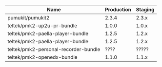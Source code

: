 | Name                                | Production                        | Staging
|-------------------------------------|-----------------------------------|---------------------------------
| pumukit/pumukit2                    |                             2.3.4 |                            2.3.x
| teltek/pmk2-up2u-pr-bundle          |                             1.0.0 |                            1.0.x
| teltek/pmk2-paella-player-bundle    |                             1.2.5 |                            1.2.x
| teltek/pmk2-paella-player-bundle    |                             1.2.5 |                            1.2.x
| teltek/pmk2-personal-recorder-bundle|                             ????  |                            ?????
| teltek/pmk2-openedx-bundle          |                             1.1.0 |                            1.1.x
